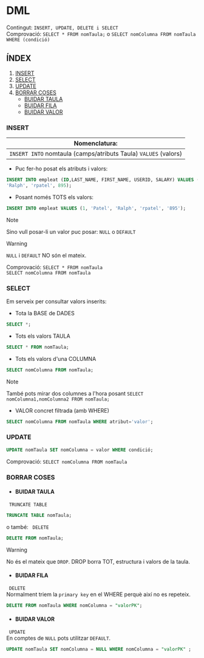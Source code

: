 # DML
Contingut:  `INSERT, UPDATE, DELETE i SELECT`  
Comprovació: `SELECT * FROM nomTaula;` o `SELECT nomColumna FROM nomTaula WHERE (condició)`

## ÍNDEX
1. [INSERT](#insert)
2. [SELECT](#select)
3. [UPDATE](#update)
4. [BORRAR COSES](#borrar-coses)
    - [BUIDAR TAULA](#buidar-taula)
    - [BUIDAR FILA](#buidar-fila)
    - [BUIDAR VALOR](#buidar-valor)


### INSERT
| **Nomenclatura:**
|----------------------------------------------------|
| `INSERT INTO` nomtaula  (camps/atributs Taula) `VALUES` (valors) |

* Puc fer-ho posat els atributs i valors:
```sql
INSERT INTO empleat (ID,LAST_NAME, FIRST_NAME, USERID, SALARY) VALUES (1, 'Patel',
'Ralph', 'rpatel', 895);
```

* Posant només TOTS els valors:
```sql
INSERT INTO empleat VALUES (1, 'Patel', 'Ralph', 'rpatel', '895');
```

>[!NOTE]  
> Sino vull posar-li un valor puc posar: `NULL` o `DEFAULT`

>[!WARNING]
> `NULL` i `DEFAULT` NO són el mateix. 

Comprovació: `SELECT * FROM nomTaula`  
`SELECT nomColumna FROM nomTaula`


### SELECT
Em serveix per consultar valors inserits:
* Tota la BASE de DADES
```sql
SELECT *;
```
* Tots els valors TAULA
```sql
SELECT * FROM nomTaula;
```

* Tots els valors d'una COLUMNA
```sql
SELECT nomColumna FROM nomTaula;
```
>[!NOTE]  
>També pots mirar dos columnes a l'hora posant `SELECT nomColumna1,nomColumna2 FROM nomTaula;`


* VALOR concret filtrada (amb WHERE)
```sql
SELECT nomColumna FROM nomTaula WHERE atribut='valor';
```

### UPDATE
```sql
UPDATE nomTaula SET nomColumna = valor WHERE condició;
```
Comprovació: `SELECT nomColumna FROM nomTaula`

### BORRAR COSES

* #### BUIDAR TAULA
`  TRUNCATE TABLE  `  
```sql
TRUNCATE TABLE nomTaula;
```
o també:
`  DELETE  `  
```sql
DELETE FROM nomTaula;
```
>[!WARNING]
> No és el mateix que `DROP`. DROP borra TOT,  estructura i valors de la taula.


* #### BUIDAR FILA
`  DELETE  `  
Normalment triem la `primary key` en el WHERE perquè així no es repeteix.
```sql
DELETE FROM nomTaula WHERE nomColumna = "valorPK";
```

* #### BUIDAR VALOR
`  UPDATE  `  
En comptes de `NULL` pots utilitzar `DEFAULT`.
```sql
UPDATE nomTaula SET nomColumna = NULL WHERE nomColumna = "valorPK" ;
```

